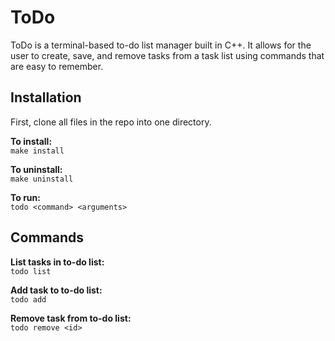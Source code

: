 # ToDo

ToDo is a terminal-based to-do list manager built in C++. It allows for the user to create, save, and remove tasks from a task list using commands that are easy to remember.      


## Installation

First, clone all files in the repo into one directory.  

**To install:**  
`make install`

**To uninstall:**  
`make uninstall`

**To run:**  
`todo <command> <arguments>`

## Commands

**List tasks in to-do list:**  
`todo list`  

**Add task to to-do list:**  
`todo add`  

**Remove task from to-do list:**  
`todo remove <id>`
